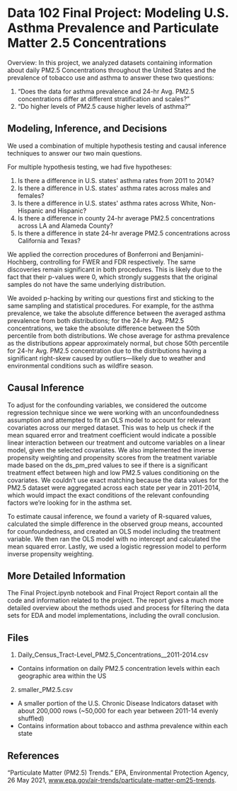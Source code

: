 # Data 102 Final Project: Modeling U.S. Asthma Prevalence and Particulate Matter 2.5 Concentrations

Overview: 
In this project, we analyzed datasets containing information about daily PM2.5 Concentrations throughout the United States and the prevalence of tobacco use and asthma to answer these two questions:

1. “Does the data for asthma prevalence and 24-hr Avg. PM2.5 concentrations differ at different stratification and scales?”
2. “Do higher levels of PM2.5 cause higher levels of asthma?” 

## Modeling, Inference, and Decisions
We used a combination of multiple hypothesis testing and causal inference techniques to answer our two main questions.

For multiple hypothesis testing, we had five hypotheses:
1. Is there a difference in U.S. states' asthma rates from 2011 to 2014?
2. Is there a difference in U.S. states' asthma rates across males and females?
3. Is there a difference in U.S. states' asthma rates across White, Non-Hispanic and Hispanic?
4. Is there a difference in county 24-hr average PM2.5 concentrations across LA and Alameda County?
5. Is there a difference in state 24-hr average PM2.5 concentrations across California and Texas?

We applied the correction procedures of Bonferroni and Benjamini-Hochberg, controlling for FWER
and FDR respectively. The same discoveries remain significant in both procedures. This is likely due to the fact that their p-values were 0, which strongly suggests that the original samples do not have the same underlying distribution.

We avoided p-hacking by writing our questions first and sticking to the same sampling and statistical procedures. For example, for the asthma prevalence, we take the absolute difference between the averaged asthma prevalence from both distributions; for the 24-hr Avg. PM2.5 concentrations, we take the absolute difference between the 50th percentile from both distributions. We chose average for asthma prevalence as the distributions appear approximately normal, but chose 50th percentile for 24-hr Avg. PM2.5 concentration due to the distributions having a significant right-skew caused by outliers—likely due to weather and environmental conditions such as wildfire season.

## Causal Inference
To adjust for the confounding variables, we considered the outcome regression technique since we were working with an unconfoundedness assumption and attempted to fit an OLS model to account for relevant covariates across our merged dataset. This was to help us check if the mean squared error and treatment coefficient would indicate a possible linear interaction between our treatment and outcome variables on a linear model, given the selected covariates. We also implemented the inverse propensity weighting and propensity scores from the treatment variable made based on the ds_pm_pred values to see if there is a significant treatment effect between high and low PM2.5 values conditioning on the covariates. We couldn’t use exact matching because the data values for the PM2.5 dataset were aggregated across each state per year in 2011-2014, which would impact the exact conditions of the relevant confounding factors we’re looking for in the asthma set.

To estimate causal inference, we found a variety of R-squared values, calculated the simple difference in the observed group means, accounted for counfoundedness, and created an OLS model including the treatment variable. We then ran the OLS model with no intercept and calculated the mean squared error. Lastly, we used a logistic regression model to perform inverse propensity weighting.

## More Detailed Information
The Final Project.ipynb notebook and Final Project Report contain all the code and information related to the project. The report gives a much more detailed overview about the methods used and process for filtering the data sets for EDA and model implementations, including the ovrall conclusion.

## Files
1. Daily_Census_Tract-Level_PM2.5_Concentrations__2011-2014.csv
  - Contains information on daily PM2.5 concentration levels within each geographic area within the US

2. smaller_PM2.5.csv
  - A smaller portion of the U.S. Chronic Disease Indicators dataset with about 200,000 rows (~50,000 for each year between 2011-14 evenly shuffled)
  - Contains information about tobacco and asthma prevalence within each state

## References 
“Particulate Matter (PM2.5) Trends.” EPA, Environmental Protection Agency, 26 May 2021, www.epa.gov/air-trends/particulate-matter-pm25-trends.
